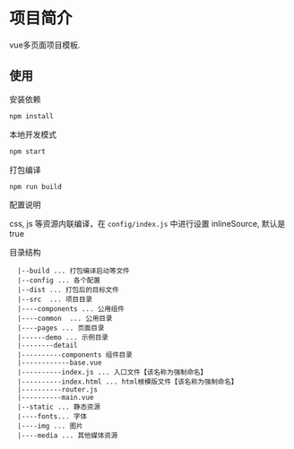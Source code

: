 # 项目简介

vue多页面项目模板.

## 使用

安装依赖

```bash
npm install
```
本地开发模式

```bash
npm start
```

打包编译

```bash
npm run build
```

配置说明

css, js 等资源内联编译，在 `config/index.js` 中进行设置 inlineSource, 默认是 true

目录结构
```
  |--build ... 打包编译启动等文件
  |--config ... 各个配置
  |--dist ... 打包后的目标文件
  |--src  ... 项目目录
  |----components ... 公用组件
  |----common  ... 公用目录
  |----pages ... 页面目录
  |------demo ... 示例目录
  |--------detail
  |----------components 组件目录
  |------------base.vue 
  |----------index.js ... 入口文件【该名称为强制命名】
  |----------index.html ... html根模版文件【该名称为强制命名】
  |----------router.js
  |----------main.vue
  |--static ... 静态资源
  |----fonts... 字体
  |----img ... 图片
  |----media ... 其他媒体资源
```

        




